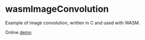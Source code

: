 # wasmImageConvolution
Example of image convolution, written in C and used with WASM.

Online [demo](https://htmlpreview.github.io/?https://github.com/strelok2012/wasmImageConvolution/blob/master/index.html)
